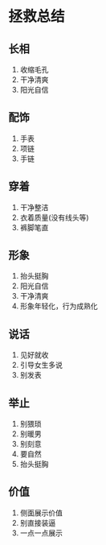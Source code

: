 # 拯救总结

## 长相

1. 收缩毛孔
2. 干净清爽
3. 阳光自信

## 配饰

1. 手表
2. 项链
3. 手链

## 穿着

1. 干净整洁
2. 衣着质量(没有线头等)
3. 裤脚笔直

## 形象

1. 抬头挺胸
2. 阳光自信
3. 干净清爽
4. 形象年轻化，行为成熟化


## 说话

1. 见好就收
2. 引导女生多说
3. 别发表

## 举止

1. 别猥琐 
2. 别暖男
3. 别刻意
4. 要自然
5. 抬头挺胸


## 价值

1. 侧面展示价值
2. 别直接装逼
3. 一点一点展示






